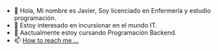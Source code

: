 - 👋 Hola, Mi nombre es Javier, Soy licenciado en Enfermería y estudio programación.
- 👀 Estoy interesado en incursionar en el mundo IT.
- 🌱 Aactualmente estoy cursando Programación Backend.
- 📫 [How to reach me ...](https://www.linkedin.com/in/javier-alejandro-riquelme-b13317225/)
